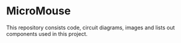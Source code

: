 # MicroMouse
This repository consists code, circuit diagrams, images and lists out components used in this project. 
